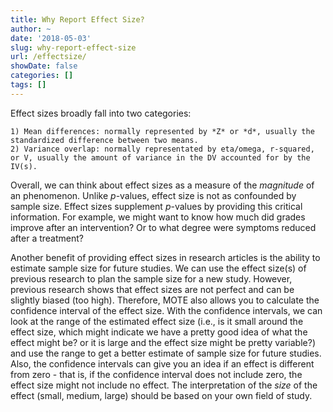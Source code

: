 ```yaml
---
title: Why Report Effect Size?
author: ~
date: '2018-05-03'
slug: why-report-effect-size
url: /effectsize/
showDate: false
categories: []
tags: []
---
```


Effect sizes broadly fall into two categories:
  
    1) Mean differences: normally represented by *Z* or *d*, usually the standardized difference between two means.
    2) Variance overlap: normally representated by eta/omega, r-squared, or V, usually the amount of variance in the DV accounted for by the IV(s). 
  
Overall, we can think about effect sizes as a measure of the *magnitude* of an phenomenon. Unlike *p*-values, effect size is not as confounded by sample size. Effect sizes supplement *p*-values by providing this critical information. For example, we might want to know how much did grades improve after an intervention? Or to what degree were symptoms reduced after a treatment? 

Another benefit of providing effect sizes in research articles is the ability to estimate sample size for future studies. We can use the effect size(s) of previous research to plan the sample size for a new study. However, previous research shows that effect sizes are not perfect and can be slightly biased (too high). Therefore, MOTE also allows you to calculate the confidence interval of the effect size. With the confidence intervals, we can look at the range of the estimated effect size (i.e., is it small around the effect size, which might indicate we have a pretty good idea of what the effect might be? or it is large and the effect size might be pretty variable?) and use the range to get a better estimate of sample size for future studies. Also, the confidence intervals can give you an idea if an effect is different from zero - that is, if the confidence interval does not include zero, the effect size might not include no effect. The interpretation of the *size* of the effect (small, medium, large) should be based on your own field of study. 



